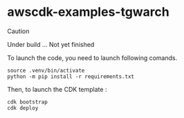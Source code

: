 # awscdk-examples-tgwarch

> [!CAUTION]
> Under build ... Not yet finished

To launch the code, you need to launch following comands.

``` 
source .venv/bin/activate
python -m pip install -r requirements.txt
``` 

Then, to launch the CDK template : 

``` 
cdk bootstrap
cdk deploy
```

